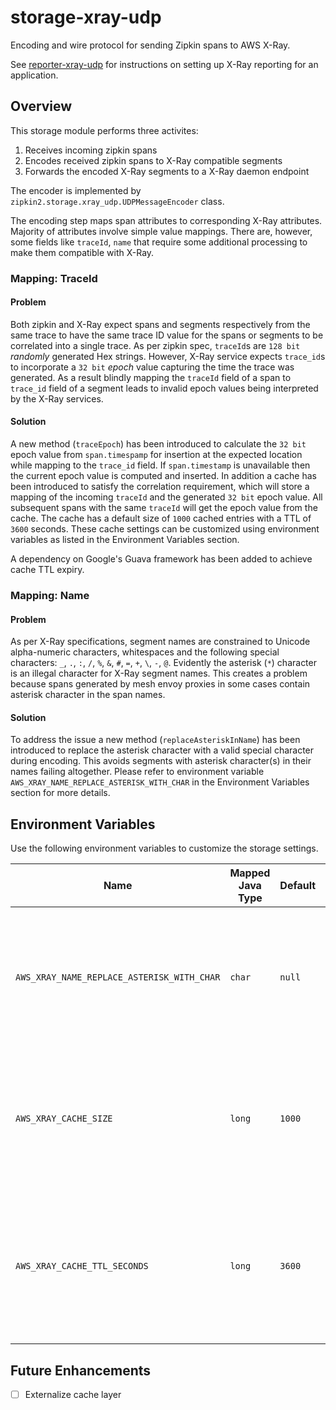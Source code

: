 # storage-xray-udp

Encoding and wire protocol for sending Zipkin spans to AWS X-Ray.

See [reporter-xray-udp](../reporter-xray-udp) for instructions on setting up
X-Ray reporting for an application.

## Overview
This storage module performs three activites:
 1. Receives incoming zipkin spans
 2. Encodes received zipkin spans to X-Ray compatible segments
 3. Forwards the encoded X-Ray segments to a X-Ray daemon endpoint

The encoder is implemented by `zipkin2.storage.xray_udp.UDPMessageEncoder` class.

The encoding step maps span attributes to corresponding X-Ray attributes. Majority of attributes involve simple value mappings. There are, however, some fields like `traceId`, `name` that require some additional processing to make them compatible with X-Ray.

### Mapping: TraceId
#### Problem
Both zipkin and X-Ray expect spans and segments respectively from the same trace to have the same trace ID value for the spans or segments to be correlated into a single trace. As per zipkin spec, `traceId`s are `128 bit` *randomly* generated Hex strings. However, X-Ray service expects `trace_id`s to incorporate a `32 bit` *epoch* value capturing the time the trace was generated. As a result blindly mapping the `traceId` field of a span to `trace_id` field of a segment leads to invalid epoch values being interpreted by the X-Ray services.

#### Solution
A new method (`traceEpoch`) has been introduced to calculate the `32 bit` epoch value from `span.timespamp` for insertion at the expected location while mapping to the `trace_id` field. If `span.timestamp` is unavailable then the current epoch value is computed and inserted. In addition a cache has been introduced to satisfy the correlation requirement, which will store a mapping of the incoming `traceId` and the generated `32 bit` epoch value. All subsequent spans with the same `traceId` will get the epoch value from the cache. The cache has a default size of `1000` cached entries with a TTL of `3600` seconds. These cache settings can be customized using environment variables as listed in the Environment Variables section.

A dependency on Google's Guava framework has been added to achieve cache TTL expiry.

### Mapping: Name
#### Problem
As per X-Ray specifications, segment names are constrained to Unicode alpha-numeric characters, whitespaces and the following special characters: `_`, `.`, `:`, `/`, `%`, `&`, `#`, `=`, `+`, `\`, `-`, `@`.
Evidently the asterisk (`*`) character is an illegal character for X-Ray segment names. This creates a problem because spans generated by mesh envoy proxies in some cases contain asterisk character in the span names.

#### Solution
To address the issue a new method (`replaceAsteriskInName`) has been introduced to replace the asterisk character with a valid special character during encoding. This avoids segments with asterisk character(s) in their names failing altogether. Please refer to environment variable `AWS_XRAY_NAME_REPLACE_ASTERISK_WITH_CHAR` in the Environment Variables section for more details.

## Environment Variables
Use the following environment variables to customize the storage settings.

| Name | Mapped Java Type | Default | Valid Values | Purpose |
|------|-----------|---------|--------------|---------|
| `AWS_XRAY_NAME_REPLACE_ASTERISK_WITH_CHAR` | `char` | `null` | Any valid character as per AWS X-Ray segment name specification. | If specified replaces invalid `*` character in segment names with the specified caracter. |
| `AWS_XRAY_CACHE_SIZE` | `long` | `1000` | Positive non-zero long values. | Maximum number of entries in the in-memory cache. Set it based on allocatable process memory. |
| `AWS_XRAY_CACHE_TTL_SECONDS` | `long` | `3600` | Positive non-zero long values. | TTL of individual mapping entry. Set it based on how far apart in time spans in a trace can be generated. |

## Future Enhancements

- [ ] Externalize cache layer
